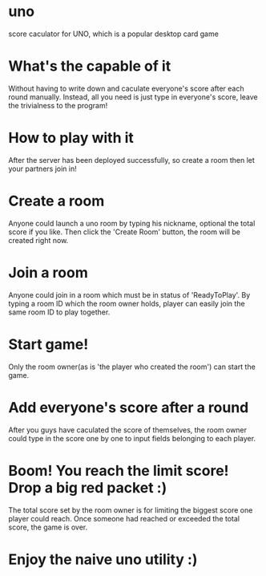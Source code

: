 # uno
score caculator for UNO, which is a popular desktop card game

# What's the capable of it
Without having to write down and caculate everyone's score after each round manually. Instead, all you need is just type in everyone's score, leave the trivialness to the program!

# How to play with it
After the server has been deployed successfully, so create a room then let your partners join in!

# Create a room
Anyone could launch a uno room by typing his nickname, optional the total score if you like. Then click the 'Create Room' button, the room will be created right now.

# Join a room
Anyone could join in a room which must be in status of 'ReadyToPlay'.
By typing a room ID which the room owner holds, player can easily join the same room ID to play together.

# Start game!
Only the room owner(as is 'the player who created the room') can start the game.

# Add everyone's score after a round
After you guys have caculated the score of themselves, the room owner could type in the score one by one to input fields belonging to each player.

# Boom! You reach the limit score! Drop a big red packet :)
The total score set by the room owner is for limiting the biggest score one player could reach. Once someone had reached or exceeded the total score, the game is over.

# Enjoy the naive uno utility :)


